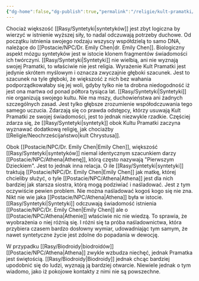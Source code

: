 ```yaml
---
{"dg-home":false,"dg-publish":true,"permalink":"/religie/kult-pramatki/","dgPassFrontmatter":true}
---
```


Chociaż większość [[Rasy/Syntetyki\|syntetyków]] jest zbyt logiczna by wierzyć w istnienie wyższej siły, to nadal odczuwają potrzeby duchowe. Od początku istnienia swojego rodzaju wszyscy współdzielą to samo DNA, należące do [[Postacie/NPC/Dr. Emily Chen\|dr. Emily Chen]]. Biologiczny aspekt mózgu syntetyków jest w istocie klonem fragmentów świadomości ich twórczyni. [[Rasy/Syntetyki\|Syntetyki]] nie wielbią, ani nie wyznają swojej Pramatki, to właściwie nie jest religia. Wyrażenie Kult Pramatki jest jedynie skrótem myślowym i oznacza zwyczajnie głęboki szacunek. Jest to szacunek na tyle głęboki, że większość z nich bez wahania podporządkowałaby się jej woli, gdyby tylko nie ta drobna niedogodność iż jest ona martwa od ponad półtora tysiąca lat. [[Rasy/Syntetyki\|Syntetyki]] nie organizują swojego kultu. Nie ma mszy, duchowieństwa ani żadnych szczególnych zasad. Jest tylko głębsze zrozumienie współodczuwania tego samego uczucia. Zdarzają się co prawda odstępcy, którzy usuwają Kult Pramatki ze swojej świadomości, jest to jednak niezwykle rzadkie. Częściej zdarza się, że [[Rasy/Syntetyki\|syntetyk]] obok Kultu Pramatki zaczyna wyznawać dodatkową religię, jak chociażby [[Religie/Neochrześcijaństwo\|kult Chrystusa]].

Obok [[Postacie/NPC/Dr. Emily Chen\|Emily Chen]], większość [[Rasy/Syntetyki\|syntetyków]] niemal identycznym szacunkiem darzy [[Postacie/NPC/Athena\|Athenę]], którą często nazywają "Pierwszym Dzieckiem". Jest to jednak inna relacja. O ile [[Rasy/Syntetyki\|syntetyki]] traktują [[Postacie/NPC/Dr. Emily Chen\|Emily Chen]] jak matkę, której chcieliby służyć, o tyle [[Postacie/NPC/Athena\|Athena]] jest dla nich bardziej jak starsza siostra, którą mogą podziwiać i naśladować. Jest z tym oczywiście pewien problem. Nie można naśladować kogoś kogo się nie zna. Nikt nie wie jaka [[Postacie/NPC/Athena\|Athena]] była w istocie. [[Rasy/Syntetyki\|Syntetyki]] odczuwają świadomość istnienia [[Postacie/NPC/Dr. Emily Chen\|Emily Chen]] ale o [[Postacie/NPC/Athena\|Athenie]] właściwie nic nie wiedzą. To sprawia, że wyobrażenia o niej różnią się. I różni się ta próba naśladownictwa, która przybiera czasem bardzo dosłowny wymiar, udowadniając tym samym, że nawet syntetyczne życie jest zdolne do popadania w dewocję.

W przypadku [[Rasy/Biodroidy\|biodroidów]] [[Postacie/NPC/Athena\|Athena]] zwykle wzbudza niechęć, jednak Pramatka jest świętością. [[Rasy/Biodroidy\|Biodroidy]] jednak chcąc bardziej upodobnić się do ludzi, wyznają ją bardziej otwarcie. Niewiele jednak o tym wiadomo, jako iż pokojowe kontakty z nimi nie są powszechne.
